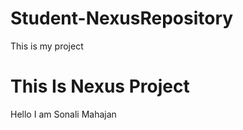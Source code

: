 # Student-NexusRepository
This is my project
<br>
<h1>This Is Nexus Project</h1>
<P>Hello I am Sonali Mahajan</P>


